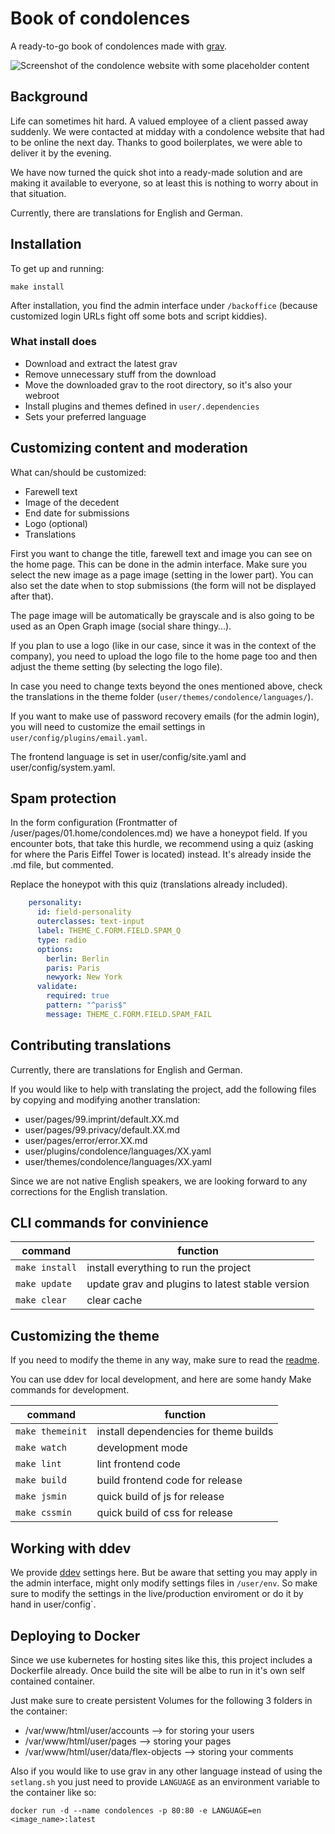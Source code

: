 # Book of condolences

A ready-to-go book of condolences made with [grav](https://getgrav.org).

![Screenshot of the condolence website with some placeholder content](screenshot.png)

## Background

Life can sometimes hit hard. A valued employee of a client passed away suddenly. We were contacted at midday with a condolence website that had to be online the next day. Thanks to good boilerplates, we were able to deliver it by the evening.

We have now turned the quick shot into a ready-made solution and are making it available to everyone, so at least this is nothing to worry about in that situation.

Currently, there are translations for English and German.

## Installation

To get up and running:

````
make install
````

After installation, you find the admin interface under `/backoffice` (because customized login URLs fight off some bots and script kiddies).

### What install does

* Download and extract the latest grav
* Remove unnecessary stuff from the download
* Move the downloaded grav to the root directory, so it's also your webroot
* Install plugins and themes defined in ``user/.dependencies``
* Sets your preferred language

## Customizing content and moderation

What can/should be customized:

* Farewell text
* Image of the decedent 
* End date for submissions
* Logo (optional)
* Translations

First you want to change the title, farewell text and image you can see on the home page. This can be done in the admin interface. Make sure you select the new image as a page image (setting in the lower part). You can also set the date when to stop submissions (the form will not be displayed after that).

The page image will be automatically be grayscale and is also going to be used as an Open Graph image (social share thingy…).

If you plan to use a logo (like in our case, since it was in the context of the company), you need to upload the logo file to the home page too and then adjust the theme setting (by selecting the logo file).

In case you need to change texts beyond the ones mentioned above, check the translations in the theme folder (`user/themes/condolence/languages/`).

If you want to make use of password recovery emails (for the admin login), you will need to customize the email settings in `user/config/plugins/email.yaml`.

The frontend language is set in user/config/site.yaml and user/config/system.yaml.

## Spam protection

In the form configuration (Frontmatter of /user/pages/01.home/condolences.md) we have a honeypot field. If you encounter bots, that take this hurdle, we recommend using a quiz (asking for where the Paris Eiffel Tower is located) instead. It's already inside the .md file, but commented.

Replace the honeypot with this quiz (translations already included).

```yaml
    personality:
      id: field-personality
      outerclasses: text-input
      label: THEME_C.FORM.FIELD.SPAM_Q
      type: radio
      options:
        berlin: Berlin
        paris: Paris
        newyork: New York
      validate:
        required: true
        pattern: "^paris$"
        message: THEME_C.FORM.FIELD.SPAM_FAIL
```

## Contributing translations

Currently, there are translations for English and German.

If you would like to help with translating the project, add the following files by copying and modifying another translation:

* user/pages/99.imprint/default.XX.md
* user/pages/99.privacy/default.XX.md
* user/pages/error/error.XX.md
* user/plugins/condolence/languages/XX.yaml
* user/themes/condolence/languages/XX.yaml

Since we are not native English speakers, we are looking forward to any corrections for the English translation.

## CLI commands for convinience

| command        | function                                         |
| -------------- | ------------------------------------------------ |
| `make install` | install everything to run the project            |
| `make update`  | update grav and plugins to latest stable version |
| `make clear`   | clear cache                                      |

## Customizing the theme

If you need to modify the theme in any way, make sure to read the [readme]( ./user/themes/condolence/readme.md).

You can use ddev for local development, and here are some handy Make commands for development.

| command          | function                              |
| ---------------- | ------------------------------------- |
| `make themeinit` | install dependencies for theme builds |
| `make watch`     | development mode                      |
| `make lint`      | lint frontend code                    |
| `make build`     | build frontend code for release       |
| `make jsmin`     | quick build of js for release         |
| `make cssmin`    | quick build of css for release        |

## Working with ddev

We provide [ddev](https://ddev.com/) settings here. But be aware that setting you may apply in the admin interface, might only modify settings files in `/user/env`. So make sure to modify the settings in the live/production enviroment or do it by hand in user/config`.

## Deploying to Docker

Since we use kubernetes for hosting sites like this, this project includes a Dockerfile already.
Once build the site will be albe to run in it's own self contained container.

Just make sure to create persistent Volumes for the following 3 folders in the container:
- /var/www/html/user/accounts --> for storing your users
- /var/www/html/user/pages --> storing your pages
- /var/www/html/user/data/flex-objects --> storing your comments

Also if you would like to use grav in any other language instead of using the `setlang.sh` you just need to provide `LANGUAGE` as an environment variable to the container like so:
```console
docker run -d --name condolences -p 80:80 -e LANGUAGE=en <image_name>:latest
```
